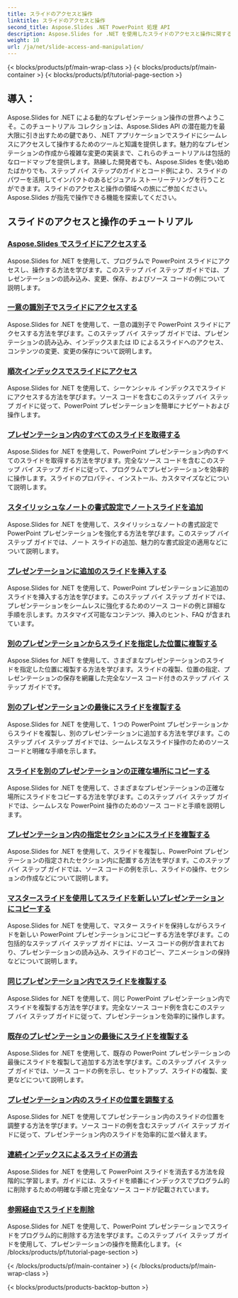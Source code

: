 ```yaml
---
title: スライドのアクセスと操作
linktitle: スライドのアクセスと操作
second_title: Aspose.Slides .NET PowerPoint 処理 API
description: Aspose.Slides for .NET を使用したスライドのアクセスと操作に関する包括的なチュートリアルをご覧ください。プログラムでプレゼンテーションを作成、変更、強化する方法を学びます。
weight: 10
url: /ja/net/slide-access-and-manipulation/
---
```


{< blocks/products/pf/main-wrap-class >}
{< blocks/products/pf/main-container >}
{< blocks/products/pf/tutorial-page-section >}

## 導入：

Aspose.Slides for .NET による動的なプレゼンテーション操作の世界へようこそ。このチュートリアル コレクションは、Aspose.Slides API の潜在能力を最大限に引き出すための鍵であり、.NET アプリケーションでスライドにシームレスにアクセスして操作するためのツールと知識を提供します。魅力的なプレゼンテーションの作成から複雑な変更の実装まで、これらのチュートリアルは包括的なロードマップを提供します。熟練した開発者でも、Aspose.Slides を使い始めたばかりでも、ステップ バイ ステップのガイドとコード例により、スライドのパワーを活用してインパクトのあるビジュアル ストーリーテリングを行うことができます。スライドのアクセスと操作の領域への旅にご参加ください。Aspose.Slides が指先で操作できる機能を探索してください。

## スライドのアクセスと操作のチュートリアル
### [Aspose.Slides でスライドにアクセスする](./accessing-slides/)
Aspose.Slides for .NET を使用して、プログラムで PowerPoint スライドにアクセスし、操作する方法を学びます。このステップ バイ ステップ ガイドでは、プレゼンテーションの読み込み、変更、保存、およびソース コードの例について説明します。
### [一意の識別子でスライドにアクセスする](./access-slide-by-id/)
Aspose.Slides for .NET を使用して、一意の識別子で PowerPoint スライドにアクセスする方法を学びます。このステップ バイ ステップ ガイドでは、プレゼンテーションの読み込み、インデックスまたは ID によるスライドへのアクセス、コンテンツの変更、変更の保存について説明します。
### [順次インデックスでスライドにアクセス](./access-slide-by-index/)
Aspose.Slides for .NET を使用して、シーケンシャル インデックスでスライドにアクセスする方法を学びます。ソース コードを含むこのステップ バイ ステップ ガイドに従って、PowerPoint プレゼンテーションを簡単にナビゲートおよび操作します。
### [プレゼンテーション内のすべてのスライドを取得する](./access-all-slides/)
Aspose.Slides for .NET を使用して、PowerPoint プレゼンテーション内のすべてのスライドを取得する方法を学びます。完全なソース コードを含むこのステップ バイ ステップ ガイドに従って、プログラムでプレゼンテーションを効率的に操作します。スライドのプロパティ、インストール、カスタマイズなどについて説明します。
### [スタイリッシュなノートの書式設定でノートスライドを追加](./add-notes-slide-with-notes-style/)
Aspose.Slides for .NET を使用して、スタイリッシュなノートの書式設定で PowerPoint プレゼンテーションを強化する方法を学びます。このステップ バイ ステップ ガイドでは、ノート スライドの追加、魅力的な書式設定の適用などについて説明します。
### [プレゼンテーションに追加のスライドを挿入する](./add-slides/)
Aspose.Slides for .NET を使用して、PowerPoint プレゼンテーションに追加のスライドを挿入する方法を学びます。このステップ バイ ステップ ガイドでは、プレゼンテーションをシームレスに強化するためのソース コードの例と詳細な手順を示します。カスタマイズ可能なコンテンツ、挿入のヒント、FAQ が含まれています。
### [別のプレゼンテーションからスライドを指定した位置に複製する](./clone-slide-from-another-presentation-specified-position/)
Aspose.Slides for .NET を使用して、さまざまなプレゼンテーションのスライドを指定した位置に複製する方法を学びます。スライドの複製、位置の指定、プレゼンテーションの保存を網羅した完全なソース コード付きのステップ バイ ステップ ガイドです。
### [別のプレゼンテーションの最後にスライドを複製する](./clone-slide-end-of-another-presentation/)
Aspose.Slides for .NET を使用して、1 つの PowerPoint プレゼンテーションからスライドを複製し、別のプレゼンテーションに追加する方法を学びます。このステップ バイ ステップ ガイドでは、シームレスなスライド操作のためのソース コードと明確な手順を示します。
### [スライドを別のプレゼンテーションの正確な場所にコピーする](./clone-slide-to-specific-position-in-another-presentation/)
Aspose.Slides for .NET を使用して、さまざまなプレゼンテーションの正確な場所にスライドをコピーする方法を学びます。このステップ バイ ステップ ガイドでは、シームレスな PowerPoint 操作のためのソース コードと手順を説明します。
### [プレゼンテーション内の指定セクションにスライドを複製する](./clone-slide-into-specified-section/)
Aspose.Slides for .NET を使用して、スライドを複製し、PowerPoint プレゼンテーションの指定されたセクション内に配置する方法を学びます。このステップ バイ ステップ ガイドでは、ソース コードの例を示し、スライドの操作、セクションの作成などについて説明します。
### [マスタースライドを使用してスライドを新しいプレゼンテーションにコピーする](./clone-slide-to-another-presentation-with-master/)
Aspose.Slides for .NET を使用して、マスター スライドを保持しながらスライドを新しい PowerPoint プレゼンテーションにコピーする方法を学びます。この包括的なステップ バイ ステップ ガイドには、ソース コードの例が含まれており、プレゼンテーションの読み込み、スライドのコピー、アニメーションの保持などについて説明します。
### [同じプレゼンテーション内でスライドを複製する](./clone-slide-within-same-presentation/)
Aspose.Slides for .NET を使用して、同じ PowerPoint プレゼンテーション内でスライドを複製する方法を学びます。完全なソース コード例を含むこのステップ バイ ステップ ガイドに従って、プレゼンテーションを効率的に操作します。
### [既存のプレゼンテーションの最後にスライドを複製する](./clone-slide-within-same-presentation-to-end/)
Aspose.Slides for .NET を使用して、既存の PowerPoint プレゼンテーションの最後にスライドを複製して追加する方法を学びます。このステップ バイ ステップ ガイドでは、ソース コードの例を示し、セットアップ、スライドの複製、変更などについて説明します。
### [プレゼンテーション内のスライドの位置を調整する](./change-slide-position/)
Aspose.Slides for .NET を使用してプレゼンテーション内のスライドの位置を調整する方法を学びます。ソース コードの例を含むステップ バイ ステップ ガイドに従って、プレゼンテーション内のスライドを効率的に並べ替えます。
### [連続インデックスによるスライドの消去](./remove-slide-using-index/)
Aspose.Slides for .NET を使用して PowerPoint スライドを消去する方法を段階的に学習します。ガイドには、スライドを順番にインデックスでプログラム的に削除するための明確な手順と完全なソース コードが記載されています。
### [参照経由でスライドを削除](./remove-slide-using-reference/)
Aspose.Slides for .NET を使用して、PowerPoint プレゼンテーションでスライドをプログラム的に削除する方法を学びます。このステップ バイ ステップ ガイドを使用して、プレゼンテーションの操作を簡素化します。
{< /blocks/products/pf/tutorial-page-section >}

{< /blocks/products/pf/main-container >}
{< /blocks/products/pf/main-wrap-class >}

{< blocks/products/products-backtop-button >}
